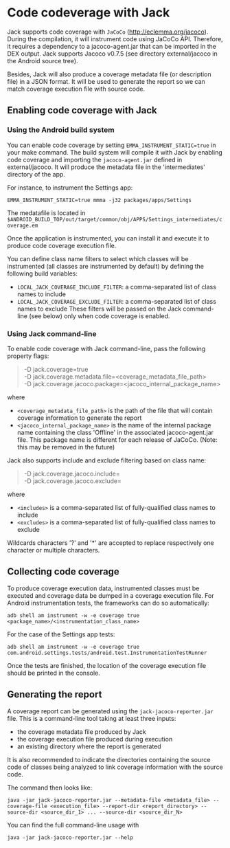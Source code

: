 # Code codeverage with Jack

Jack supports code coverage with `JaCoCo` (http://eclemma.org/jacoco). During the compilation,
it will instrument code using JaCoCo API. Therefore, it requires a dependency to a jacoco-agent.jar
that can be imported in the DEX output. Jack supports Jacoco v0.7.5 (see directory external/jacoco
in the Android source tree).

Besides, Jack will also produce a coverage metadata file (or description file) in a JSON format.
It will be used to generate the report so we can match coverage execution file with source code.

## Enabling code coverage with Jack

### Using the Android build system

You can enable code coverage by setting `EMMA_INSTRUMENT_STATIC=true` in your make command. The build
system will compile it with Jack by enabling code coverage and importing the `jacoco-agent.jar`
defined in external/jacoco. It will produce the metadata file in the 'intermediates' directory of
the app.

For instance, to instrument the Settings app:

    EMMA_INSTRUMENT_STATIC=true mmma -j32 packages/apps/Settings

The medatafile is located in `$ANDROID_BUILD_TOP/out/target/common/obj/APPS/Settings_intermediates/coverage.em`

Once the application is instrumented, you can install it and execute it to produce code coverage
execution file.

You can define class name filters to select which classes will be instrumented (all classes are
instrumented by default) by defining the following build variables:
* `LOCAL_JACK_COVERAGE_INCLUDE_FILTER`: a comma-separated list of class names to include
* `LOCAL_JACK_COVERAGE_EXCLUDE_FILTER`: a comma-separated list of class names to exclude
These filters will be passed on the Jack command-line (see below) only when code coverage is
enabled.

### Using Jack command-line

To enable code coverage with Jack command-line, pass the following property flags:

>  -D jack.coverage=true  
>  -D jack.coverage.metadata.file=<coverage_metadata_file_path>  
>  -D jack.coverage.jacoco.package=<jacoco_internal_package_name>

where
* `<coverage_metadata_file_path>` is the path of the file that will contain coverage information
                                to generate the report
* `<jacoco_internal_package_name>` is the name of the internal package name containing the class
                                 'Offline' in the associated jacoco-agent.jar file. This package
                                 name is different for each release of JaCoCo.
                                 (Note: this may be removed in the future)

Jack also supports include and exclude filtering based on class name:

> -D jack.coverage.jacoco.include=<includes>  
> -D jack.coverage.jacoco.exclude=<excludes>

where
* `<includes>` is a comma-separated list of fully-qualified class names to include
* `<excludes>` is a comma-separated list of fully-qualified class names to exclude

Wildcards characters '?' and '*' are accepted to replace respectively one character or multiple
characters.

## Collecting code coverage

To produce coverage execution data, instrumented classes must be executed and coverage data be
dumped in a coverage execution file. For Android instrumentation tests, the frameworks can do
so automatically:

    adb shell am instrument -w -e coverage true <package_name>/<instrumentation_class_name>

For the case of the Settings app tests:

    adb shell am instrument -w -e coverage true com.android.settings.tests/android.test.InstrumentationTestRunner

Once the tests are finished, the location of the coverage execution file should be printed in the
console.

## Generating the report

A coverage report can be generated using the `jack-jacoco-reporter.jar` file. This is a command-line
tool taking at least three inputs:

* the coverage metadata file produced by Jack
* the coverage execution file produced during execution
* an existing directory where the report is generated

It is also recommended to indicate the directories containing the source code of classes being
analyzed to link coverage information with the source code.

The command then looks like:

    java -jar jack-jacoco-reporter.jar --metadata-file <metadata_file> --coverage-file <execution_file> --report-dir <report_directory> --source-dir <source_dir_1> ... --source-dir <source_dir_N>

You can find the full command-line usage with

    java -jar jack-jacoco-reporter.jar --help

